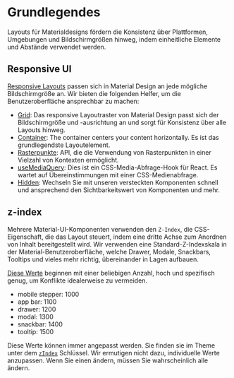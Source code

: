 # Grundlegendes

<p class="description">Layouts für Materialdesigns fördern die Konsistenz über Plattformen, Umgebungen und Bildschirmgrößen hinweg, indem einheitliche Elemente und Abstände verwendet werden.</p>

## Responsive UI

[Responsive Layouts](https://material.io/design/layout/responsive-layout-grid.html) passen sich in Material Design an jede mögliche Bildschirmgröße an. Wir bieten die folgenden Helfer, um die Benutzeroberfläche ansprechbar zu machen:

- [Grid](/layout/grid/): Das responsive Layoutraster von Material Design passt sich der Bildschirmgröße und -ausrichtung an und sorgt für Konsistenz über alle Layouts hinweg.
- [Container](/layout/container/): The container centers your content horizontally. Es ist das grundlegendste Layoutelement.
- [ Rasterpunkte](/layout/breakpoints/): API, die die Verwendung von Rasterpunkten in einer Vielzahl von Kontexten ermöglicht.
- [useMediaQuery](/layout/use-media-query/): Dies ist ein CSS-Media-Abfrage-Hook für React. Es wartet auf Übereinstimmungen mit einer CSS-Medienabfrage.
- [Hidden](/layout/hidden/): Wechseln Sie mit unseren versteckten Komponenten schnell und ansprechend den Sichtbarkeitswert von Komponenten und mehr.

## z-index

Mehrere Material-UI-Komponenten verwenden den `Z-Index`, die CSS-Eigenschaft, die das Layout steuert, indem eine dritte Achse zum Anordnen von Inhalt bereitgestellt wird. Wir verwenden eine Standard-Z-Indexskala in der Material-Benutzeroberfläche, welche Drawer, Modale, Snackbars, Tooltips und vieles mehr richtig, übereinander in Lagen aufbauen.

[Diese Werte](https://github.com/mui-org/material-ui/blob/next/packages/material-ui/src/styles/zIndex.js) beginnen mit einer beliebigen Anzahl, hoch und spezifisch genug, um Konflikte idealerweise zu vermeiden.

- mobile stepper: 1000
- app bar: 1100
- drawer: 1200
- modal: 1300
- snackbar: 1400
- tooltip: 1500

Diese Werte können immer angepasst werden. Sie finden sie im Theme unter dem [`zIndex`](/customization/default-theme/?expend-path=$.zIndex) Schlüssel. Wir ermutigen nicht dazu, individuelle Werte anzupassen. Wenn Sie einen ändern, müssen Sie wahrscheinlich alle ändern.
